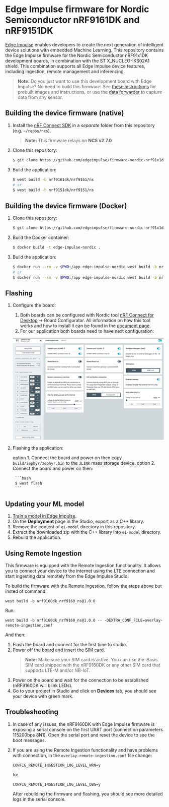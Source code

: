 # Edge Impulse firmware for Nordic Semiconductor nRF9161DK and nRF9151DK

[Edge Impulse](https://www.edgeimpulse.com) enables developers to create the next generation of intelligent device solutions with embedded Machine Learning. This repository contains the Edge Impulse firmware for the Nordic Semiconductor nRF91x1DK development boards, in combination with the ST X_NUCLEO-IKS02A1 shield. This combination supports all Edge Impulse device features, including ingestion, remote management and inferencing.

> **Note:** Do you just want to use this development board with Edge Impulse? No need to build this firmware. See [these instructions](https://docs.edgeimpulse.com/docs/development-platforms/officially-supported-mcu-targets/nordic-semi-nrf9161-dk) for prebuilt images and instructions, or use the [data forwarder](https://docs.edgeimpulse.com/docs/tools/edge-impulse-cli/cli-data-forwarder) to capture data from any sensor.

## Building the device firmware (native)

1. Install the [nRF Connect SDK](https://docs.nordicsemi.com/bundle/ncs-2.7.0/page/nrf/getting_started/installing.html) in a *separate* folder from this repository (e.g. `~/repos/ncs`).

    > **Note:** This firmware relays on **NCS v2.7.0**

1. Clone this repository:

    ```bash
    $ git clone https://github.com/edgeimpulse/firmware-nordic-nrf91x1dk
    ```

1. Build the application:

    ```bash
    $ west build -b nrf9161dk/nrf9161/ns
    # or
    $ west build -b nrf9151dk/nrf9151/ns
    ```

## Building the device firmware (Docker)

1. Clone this repository:

    ```bash
    $ git clone https://github.com/edgeimpulse/firmware-nordic-nrf91x1dk
    ```

1. Build the Docker container:

    ```bash
    $ docker build -t edge-impulse-nordic .
    ```

1. Build the application:

    ```bash
    $ docker run --rm -v $PWD:/app edge-impulse-nordic west build -b nrf9161dk/nrf9161/ns
    # or
    $ docker run --rm -v $PWD:/app edge-impulse-nordic west build -b nrf9151dk/nrf9151/ns
    ```

## Flashing

1. Configure the board:
    1. Both boards can be configured with Nordic tool [nRF Connect for Desktop](https://www.nordicsemi.com/Products/Development-tools/nRF-Connect-for-Deskto) -> Board Configurator. All information on how this tool works and how to install it can be found in the [document page](https://docs.nordicsemi.com/bundle/nrf-connect-board-configurator/page/index.html).
    1. For our application both boards need to have next configuration:

    ![alt text](doc/config.jpg)

1. Flashing the application:

    option 1. Connect the board and power on then copy `build/zephyr/zephyr.bin` to the `JLINK` mass storage device.
    option 2. Connect the board and power on then:

        ```bash
        $ west flash
        ```

## Updating your ML model

1. [Train a model in Edge Impulse](https://docs.edgeimpulse.com).
2. On the **Deployment** page in the Studio, export as a C++ library.
3. Remove the content of `ei-model` directory in this repository.
4. Extract the downloaded zip with the C++ library into `ei-model` directory.
5. Rebuild the application.

## Using Remote Ingestion
This firmware is equipped with the Remote Ingestion functionality. It allows you to connect your device to the internet using the LTE connection and start ingesting data remotely from the Edge Impulse Studio!

To build the firmware with the Remote Ingestion, follow the steps above but insted of command:

```
west build -b nrf9160dk_nrf9160_ns@1.0.0
```

Run:

```
west build -b nrf9160dk_nrf9160_ns@1.0.0 -- -DEXTRA_CONF_FILE=overlay-remote-ingestion.conf
```

And then:
1. Flash the board and connect for the first time to studio.
2. Power off the board and insert the SIM card.
    > **Note:** Make sure your SIM card is active. You can use the iBasis SIM card shipped with the nRF9160DK or any other SIM card that supports LTE-M and/or NB-IoT.
3. Power on the board and wait for the connection to be established (nRF9160DK will blink LEDs).
4. Go to your project in Studio and click on **Devices** tab, you should see your device with green mark.

## Troubleshooting

1. In case of any issues, the nRF9160DK with Edge Impulse firmware is exposing a serial console on the first UART port (connection parameters 115200bps 8N1). Open the serial port and reset the device to see the boot messages.
2. If you are using the Remote Ingestion functionality and have problems with connection, in the `overlay-remote-ingestion.conf` file change:

    ```
    CONFIG_REMOTE_INGESTION_LOG_LEVEL_WRN=y
    ```

    to:

    ```
    CONFIG_REMOTE_INGESTION_LOG_LEVEL_DBG=y
    ```

    After rebuilding the firmware and flashing, you should see more detailed logs in the serial console.
